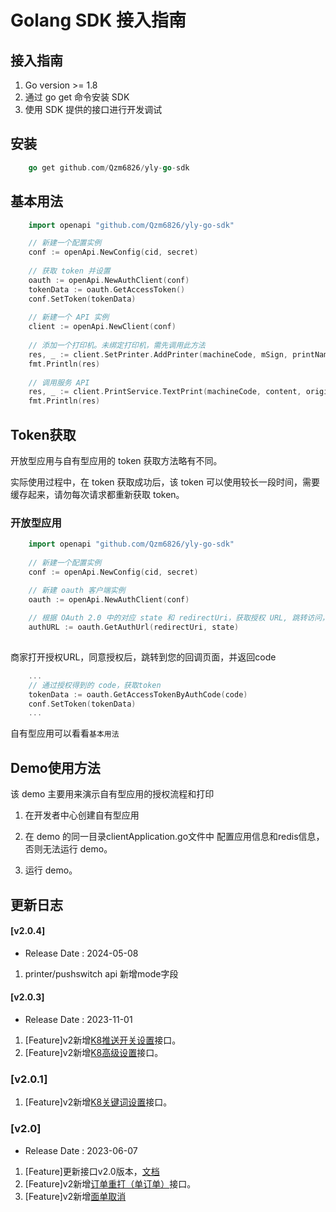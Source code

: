 # Golang SDK 接入指南

## 接入指南

  1. Go version >= 1.8
  2. 通过 go get 命令安装 SDK
  4. 使用 SDK 提供的接口进行开发调试

 ## 安装
 
 ```go
     go get github.com/Qzm6826/yly-go-sdk
 ```
 
 ## 基本用法
 
 ```go
     import openapi "github.com/Qzm6826/yly-go-sdk"
 
     // 新建一个配置实例
     conf := openApi.NewConfig(cid, secret)
     
     // 获取 token 并设置
     oauth := openApi.NewAuthClient(conf)
     tokenData := oauth.GetAccessToken()
     conf.SetToken(tokenData)
     
     // 新建一个 API 实例
     client := openApi.NewClient(conf)
     
     // 添加一个打印机。未绑定打印机，需先调用此方法
     res, _ := client.SetPrinter.AddPrinter(machineCode, mSign, printName)
     fmt.Println(res)
     
     // 调用服务 API
     res, _ := client.PrintService.TextPrint(machineCode, content, originId)
     fmt.Println(res)
 
 ```
 
 ## Token获取
 开放型应用与自有型应用的 token 获取方法略有不同。
 
 实际使用过程中，在 token 获取成功后，该 token 可以使用较长一段时间，需要缓存起来，请勿每次请求都重新获取 token。
 
 ### 开放型应用
 
 
 ```go
     import openapi "github.com/Qzm6826/yly-go-sdk"
     
     // 新建一个配置实例
     conf := openApi.NewConfig(cid, secret)
 
     // 新建 oauth 客户端实例
     oauth := openApi.NewAuthClient(conf)
     
     // 根据 OAuth 2.0 中的对应 state 和 redirectUri，获取授权 URL, 跳转访问，通过回调获取AuthCode
     authURL := oauth.GetAuthUrl(redirectUri, state)
    
 ```
 
 商家打开授权URL，同意授权后，跳转到您的回调页面，并返回code
 
 ```go
     ...
     // 通过授权得到的 code，获取token
     tokenData := oauth.GetAccessTokenByAuthCode(code)
     conf.SetToken(tokenData)
     ...
 ```
 
 自有型应用可以看看`基本用法`
 
 ## Demo使用方法
 
 该 demo 主要用来演示自有型应用的授权流程和打印
 
 1. 在开发者中心创建自有型应用
 
 2. 在 demo 的同一目录clientApplication.go文件中 配置应用信息和redis信息，否则无法运行 demo。
 
 3. 运行 demo。
 
 ## 更新日志
 #### [v2.0.4]
 * Release Date : 2024-05-08
 1. printer/pushswitch api 新增mode字段
 #### [v2.0.3]
 * Release Date : 2023-11-01
 1. [Feature]v2新增[K8推送开关设置](https://www.kancloud.cn/ly6886/oauth-api/3208323)接口。
 2. [Feature]v2新增[K8高级设置](https://www.kancloud.cn/ly6886/oauth-api/3208324)接口。
 ### [v2.0.1]
 1. [Feature]v2新增[K8关键词设置](https://www.kancloud.cn/ly6886/oauth-api/3198288)接口。
 ### [v2.0]
 * Release Date : 2023-06-07
 1. [Feature]更新接口v2.0版本，[文档](https://www.kancloud.cn/ly6886/oauth-api/3170299)
 2. [Feature]v2新增[订单重打（单订单）](https://www.kancloud.cn/ly6886/oauth-api/3170332)接口。
 3. [Feature]v2新增[面单取消](https://www.kancloud.cn/ly6886/oauth-api/3170326)
 
